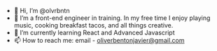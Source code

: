 - 👋 Hi, I’m @olvrbntn
- 👀 I’m a front-end engineer in training. In my free time I enjoy playing music, cooking breakfast tacos, and all things creative. 
- 🌱 I’m currently learning React and Advanced Javascript
- 📫 How to reach me: email - oliverbentonjavier@gmail.com


